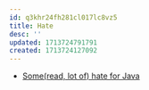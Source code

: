 ```yaml
---
id: q3khr24fh281cl017lc8vz5
title: Hate
desc: ''
updated: 1713724791791
created: 1713724127092
---
```


- [Some(read, lot of) hate for Java](http://warp.povusers.org/grrr/java.html)
